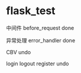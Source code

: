 # flask_test
中间件 before_request done

异常处理 error_handler done

CBV undo

login logout register undo
